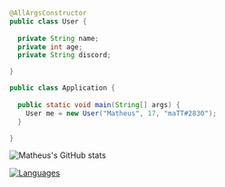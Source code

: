 ```java
@AllArgsConstructor
public class User {
  
  private String name;
  private int age;
  private String discord;

}

public class Application {
  
  public static void main(String[] args) {
    User me = new User("Matheus", 17, "maTT#2830");
  }

}
```

![Matheus's GitHub stats](https://github-readme-stats.vercel.app/api?username=mattnicee7&show_icons=true&theme=radical)

[![Languages](https://github-readme-stats.vercel.app/api/top-langs/?username=mattnicee7&layout=compact)](https://github.com/anuraghazra/github-readme-stats)
